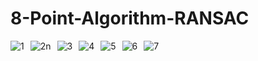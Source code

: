 # 8-Point-Algorithm-RANSAC

<img src="https://github.com/softMonkeys/8-Point-Algorithm-RANSAC/blob/master/images/0002.jpg"
     alt="1"
     style="float: left; margin-right: 10px;" />
     
<img src="https://github.com/softMonkeys/8-Point-Algorithm-RANSAC/blob/master/images/0003.jpg"
     alt="2n"
     style="float: left; margin-right: 10px;" />
     
<img src="https://github.com/softMonkeys/8-Point-Algorithm-RANSAC/blob/master/images/0004.jpg"
     alt="3"
     style="float: left; margin-right: 10px;" />
     
<img src="https://github.com/softMonkeys/8-Point-Algorithm-RANSAC/blob/master/images/0005.jpg"
     alt="4"
     style="float: left; margin-right: 10px;" />
     
<img src="https://github.com/softMonkeys/8-Point-Algorithm-RANSAC/blob/master/images/0006.jpg"
     alt="5"
     style="float: left; margin-right: 10px;" />
     
<img src="https://github.com/softMonkeys/8-Point-Algorithm-RANSAC/blob/master/images/0007.jpg"
     alt="6"
     style="float: left; margin-right: 10px;" />
     
<img src="https://github.com/softMonkeys/8-Point-Algorithm-RANSAC/blob/master/images/0008.jpg"
     alt="7"
     style="float: left; margin-right: 10px;" />
     
